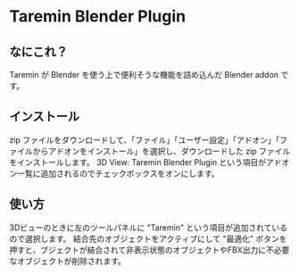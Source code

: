 # Taremin Blender Plugin

## なにこれ？

Taremin が Blender を使う上で便利そうな機能を詰め込んだ Blender addon です。

## インストール

zip ファイルをダウンロードして、「ファイル」「ユーザー設定」「アドオン」「ファイルからアドオンをインストール」を選択し、ダウンロードした zip ファイルをインストールします。
3D View: Taremin Blender Plugin という項目がアドオン一覧に追加されるのでチェックボックスをオンにします。

## 使い方

3Dビューのときに左のツールパネルに "Taremin" という項目が追加されているので選択します。
結合先のオブジェクトをアクティブにして "最適化" ボタンを押すと、ブジェクトが結合されて非表示状態のオブジェクトやFBX出力に不必要なオブジェクトが削除されます。

